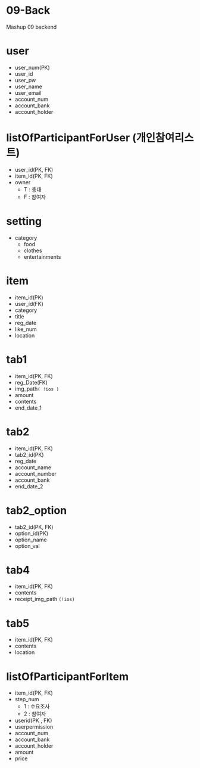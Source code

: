 # 09-Back
Mashup 09 backend

# user
- user_num(PK)
- user_id
- user_pw 
- user_name
- user_email
- account_num
- account_bank
- account_holder
<!--- list_of_Owner ( 총대 한 목록)-->
<!--- list_of_Part ( 참여 한 목록 )-->

# listOfParticipantForUser (개인참여리스트)
- user_id(PK, FK)
- item_id(PK, FK)
- owner
    - T : 총대
    - F : 참여자

# setting
- category
    - food
    - clothes
    - entertainments

# item
- item_id(PK)
- user_id(FK)
- category
- title
- reg_date
- like_num  
- location


# tab1
- item_id(PK, FK)
- reg_Date(FK)
- img_path`( !ios )`
- amount
- contents
- end_date_1

# tab2
- item_id(PK, FK)
- tab2_id(PK)
- reg_date
- account_name
- account_number
- account_bank 
- end_date_2

# tab2_option
- tab2_id(PK, FK)
- option_id(PK)
- option_name
- option_val 

# tab4 
- item_id(PK, FK)
- contents
- receipt_img_path `(!ios)`

# tab5
- item_id(PK, FK)
- contents
- location

# listOfParticipantForItem
- item_id(PK, FK)
- step_num 
    - 1 : 수요조사
    - 2 : 참여자
- userid(PK , FK)
- userpermission
- account_num
- account_bank
- account_holder
- amount
- price

